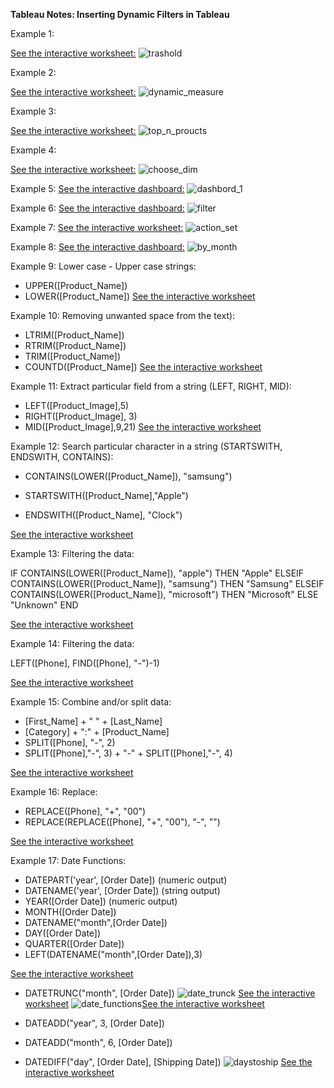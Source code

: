 **Tableau Notes: Inserting Dynamic Filters in Tableau**

Example 1:

[See the interactive worksheet:](https://public.tableau.com/views/Ayse_Dynamic_WorkSheet_1/InsertingDynamicTreshold?:language=en-US&:sid=&:redirect=auth&:display_count=n&:origin=viz_share_link)
![trashold](https://github.com/user-attachments/assets/27537487-b53a-49a2-8798-8bafacbc8cb7)

Example 2:

[See the interactive worksheet:](https://public.tableau.com/app/profile/ayse.gocer/viz/Ayse_Dynamic_WorkSheet/DynamicMeasures)
![dynamic_measure](https://github.com/user-attachments/assets/f3c65be8-8007-4c2a-8fb1-cee2d8aea254)

Example 3:

[See the interactive worksheet:](https://public.tableau.com/app/profile/ayse.gocer/viz/Ayse_Dynamic_WorkSheet_2/DynamicFilters)
![top_n_proucts](https://github.com/user-attachments/assets/3cac2852-ce8c-4586-902f-1197837a2986)

Example 4:

[See the interactive worksheet:](https://public.tableau.com/app/profile/ayse.gocer/viz/Ayse_Dynamic_WorkSheet_3/DynamicDimensions)
![choose_dim](https://github.com/user-attachments/assets/6e394154-fd1b-457c-9e19-ef254dab27fa)

Example 5:
[See the interactive dashboard:](https://public.tableau.com/app/profile/ayse.gocer/viz/Ayse_Dynamic_WorkSheet_4/Dashboard1?publish=yes)
![dashbord_1](https://github.com/user-attachments/assets/31a7e4aa-0d41-48ea-9c73-e21c5bd5d7ea)

Example 6:
[See the interactive dashboard:](https://public.tableau.com/app/profile/ayse.gocer/viz/Ayse_Dynamic_WorkSheet_5/Dashboard2?publish=yes)
![filter](https://github.com/user-attachments/assets/cb582d30-acb4-4a4c-a67b-669b6e53d365)

Example 7:
[See the interactive worksheet:](https://public.tableau.com/app/profile/ayse.gocer/viz/Ayse_Dynamic_WorkSheet_6/Sheet7?publish=yes)
![action_set](https://github.com/user-attachments/assets/08bfa68f-fb74-4a44-82ae-97630350bb6b)

Example 8:
[See the interactive dashboard:](https://public.tableau.com/app/profile/ayse.gocer/viz/Ayse_Dynamic_WorkSheet_7/Dashboard3?publish=yes)
![by_month](https://github.com/user-attachments/assets/c8a4e5df-2b39-4106-be9e-fe013fa35ed5)

Example 9: Lower case - Upper case strings:

 - UPPER([Product_Name]) 
 - LOWER([Product_Name])
[See the interactive worksheet](https://public.tableau.com/app/profile/ayse.gocer/viz/AyseGocer_dynamic_worksheet_8/LowerUpper?publish=yes)

Example 10: Removing unwanted space from the text):

- LTRIM([Product_Name])
- RTRIM([Product_Name])
- TRIM([Product_Name])
- COUNTD([Product_Name])
[See the interactive worksheet](https://public.tableau.com/app/profile/ayse.gocer/viz/AyseGocer_dynamic_worksheet_9/LTRIMRTRIMTRIM?publish=yes)

Example 11: Extract particular field from a string (LEFT, RIGHT, MID):

- LEFT([Product_Image],5)
- RIGHT([Product_Image], 3)
- MID([Product_Image],9,21)
[See the interactive worksheet](https://public.tableau.com/app/profile/ayse.gocer/viz/AyseGocer_dynamic_worksheet_10/LEFTRIGHTMID?publish=yes)

Example 12: Search particular character in a string (STARTSWITH, ENDSWITH, CONTAINS):

- CONTAINS(LOWER([Product_Name]), "samsung")

- STARTSWITH([Product_Name],"Apple")

- ENDSWITH([Product_Name], "Clock")

[See the interactive worksheet](https://public.tableau.com/app/profile/ayse.gocer/viz/AyseGocer_dynamic_worksheet_11/SEARCH?publish=yes)

Example 13: Filtering the data:

IF CONTAINS(LOWER([Product_Name]), "apple") THEN "Apple"
ELSEIF CONTAINS(LOWER([Product_Name]), "samsung") THEN "Samsung"
ELSEIF CONTAINS(LOWER([Product_Name]), "microsoft") THEN "Microsoft"
ELSE "Unknown"
END

[See the interactive worksheet](https://public.tableau.com/app/profile/ayse.gocer/viz/AyseGocer_dynamic_worksheet_12/FILTERINGDATA?publish=yes)

Example 14: Filtering the data:

LEFT([Phone], FIND([Phone], "-")-1)

[See the interactive worksheet](https://public.tableau.com/app/profile/ayse.gocer/viz/AyseGocer_dynamic_worksheet_13/FINDFINDNTH?publish=yes)

Example 15: Combine and/or split data:

- [First_Name] + " " + [Last_Name]
- [Category] + ":" + [Product_Name]
- SPLIT([Phone], "-", 2)
- SPLIT([Phone],"-", 3) + "-" + SPLIT([Phone],"-", 4)
  
[See the interactive worksheet](https://public.tableau.com/app/profile/ayse.gocer/viz/AyseGocer_dynamic_worksheet_14/SPLITCOMBINE?publish=yes)

Example 16: Replace:

- REPLACE([Phone], "+", "00")
- REPLACE(REPLACE([Phone], "+", "00"), "-", "")

[See the interactive worksheet](https://public.tableau.com/app/profile/ayse.gocer/viz/AyseGocer_dynamic_worksheet_15/REPLACE?publish=yes)

Example 17: Date Functions:

- DATEPART('year', [Order Date]) (numeric output)
- DATENAME('year', [Order Date]) (string output)
- YEAR([Order Date]) (numeric output)
- MONTH([Order Date])
- DATENAME("month",[Order Date])
- DAY([Order Date])
- QUARTER([Order Date])
- LEFT(DATENAME("month",[Order Date]),3)

[See the interactive worksheet](https://public.tableau.com/app/profile/ayse.gocer/viz/Ayse_Dynamic_WorkSheet_16/DATEFUNCTIONS?publish=yes)
- DATETRUNC("month", [Order Date])
![date_trunck](https://github.com/user-attachments/assets/671bb784-e3fc-41a2-b65a-8dd77535886d)
[See the interactive worksheet](https://public.tableau.com/app/profile/ayse.gocer/viz/Ayse_Dynamic_WorkSheet_18/DATETRUNC?publish=yes)
![date_functions](https://github.com/user-attachments/assets/b03da04e-b5fb-4936-b36a-f923c5e12ce0)[See the interactive worksheet](https://public.tableau.com/app/profile/ayse.gocer/viz/Ayse_Dynamic_WorkSheet_17/DATEFUNCTIONS?publish=yes)

- DATEADD("year", 3, [Order Date])
- DATEADD("month", 6, [Order Date])
- DATEDIFF("day", [Order Date], [Shipping Date])
![daystoship](https://github.com/user-attachments/assets/24f7cf7d-a5d8-4457-8d5f-582e67e48ef5)
[See the interactive worksheet](https://public.tableau.com/app/profile/ayse.gocer/viz/Ayse_Dynamic_WorkSheet_19/DATEADD?publish=yes)
